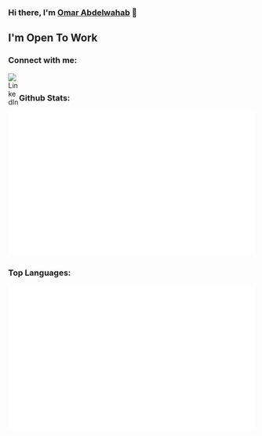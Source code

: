 ### Hi there, I'm [Omar Abdelwahab][Linkedin] 👋

## I'm Open To Work

<!--

### Languages and Tools:

<img align="left" alt="VS Code" width="26px" src="https://user-images.githubusercontent.com/674621/71187801-14e60a80-2280-11ea-94c9-e56576f76baf.png" />

<img align="left" alt="Cmder" width="26px" src="https://github.com/cmderdev/cmder/blob/master/icons/cmder.ico" />

<img align="left" alt="JavaScript" width="26px" src="https://raw.githubusercontent.com/github/explore/80688e429a7d4ef2fca1e82350fe8e3517d3494d/topics/javascript/javascript.png" />

<img align="left" alt="Node.js" width="26px" src="https://raw.githubusercontent.com/github/explore/80688e429a7d4ef2fca1e82350fe8e3517d3494d/topics/nodejs/nodejs.png" />

<img align="left" alt="npm" width="26px" src="https://raw.githubusercontent.com/github/explore/80688e429a7d4ef2fca1e82350fe8e3517d3494d/topics/npm/npm.png" />

<img align="left" alt="Nodemon" width="26px" src="https://user-images.githubusercontent.com/13700/35731649-652807e8-080e-11e8-88fd-1b2f6d553b2d.png" />

<img align="left" alt="ReactJS" width="26px" src="https://logos-download.com/wp-content/uploads/2016/09/React_logo_logotype_emblem.png" />

<img align="left" alt="Material UI" width="26px" src="https://cdn.worldvectorlogo.com/logos/material-ui-1.svg" />

<img align="left" alt="Discord.js" width="26px" src="https://avatars0.githubusercontent.com/u/26492485?s=200&v=4" />

<img align="left" alt="Git" width="26px" src="https://raw.githubusercontent.com/github/explore/80688e429a7d4ef2fca1e82350fe8e3517d3494d/topics/git/git.png" />

<img align="left" alt="GitHub" width="26px" src="https://raw.githubusercontent.com/github/explore/78df643247d429f6cc873026c0622819ad797942/topics/github/github.png" />
-->

### Connect with me:

[<img align="left" alt="LinkedIn" width="22px" src="https://cdn.jsdelivr.net/npm/simple-icons@v3/icons/linkedin.svg" />][linkedin]

<br />

### Github Stats:
![](https://raw.githubusercontent.com/OmarAbdelwahab/github-stats/master/generated/overview.svg#gh-dark-mode-only)

### Top Languages:
![](https://raw.githubusercontent.com/OmarAbdelwahab/github-stats/master/generated/languages.svg#gh-dark-mode-only)

[linkedin]: https://www.linkedin.com/in/omar-abdelwahab-2875501a6/

